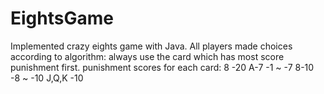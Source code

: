 # EightsGame
Implemented crazy eights game with Java. All players made choices according to algorithm: always use the card which has most score
punishment first.
punishment scores for each card:
8 -20
A-7 -1 ~ -7
8-10 -8 ~ -10
J,Q,K  -10
